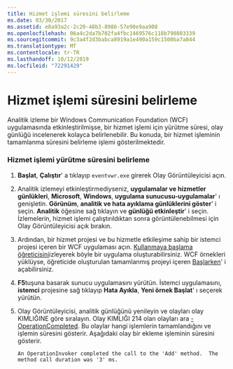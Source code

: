 ```yaml
---
title: Hizmet işlemi süresini belirleme
ms.date: 03/30/2017
ms.assetid: e8a93a2c-2c20-48b3-8986-57e90e9aa908
ms.openlocfilehash: 06a4c2da7b702fa4fbc1469576c118b790803339
ms.sourcegitcommit: 9c3a4f2d3babca8919a1e490a159c1500ba7a844
ms.translationtype: MT
ms.contentlocale: tr-TR
ms.lasthandoff: 10/12/2019
ms.locfileid: "72291429"
---
```

# <a name="determining-service-operation-duration"></a>Hizmet işlemi süresini belirleme
Analitik izleme bir Windows Communication Foundation (WCF) uygulamasında etkinleştirilmişse, bir hizmet işlemi için yürütme süresi, olay günlüğü incelenerek kolayca belirlenebilir.  Bu konuda, bir hizmet işleminin tamamlanma süresini belirleme işlemi gösterilmektedir.  
  
### <a name="determining-service-operation-execution-duration"></a>Hizmet işlemi yürütme süresini belirleme  
  
1. **Başlat**, **Çalıştır**' a tıklayıp `eventvwr.exe` girerek Olay Görüntüleyicisi açın.  
  
2. Analitik izlemeyi etkinleştirmediyseniz, **uygulamalar ve hizmetler günlükleri**, **Microsoft**, **Windows**, **uygulama sunucusu-uygulamalar**' ı genişletin. **Görünüm**, **analitik ve hata ayıklama günlüklerini göster**' i seçin. **Analitik** öğesine sağ tıklayın ve **günlüğü etkinleştir**' i seçin. İzlemelerin, hizmet işlemi çalıştırıldıktan sonra görüntülenebilmesi için Olay Görüntüleyicisi açık bırakın.  
  
3. Ardından, bir hizmet projesi ve bu hizmetle etkileşime sahip bir istemci projesi içeren bir WCF uygulaması açın.  [Kullanmaya başlama öğreticisini](../../getting-started-tutorial.md)izleyerek böyle bir uygulama oluşturabilirsiniz.  WCF örnekleri yüklüyse, öğreticide oluşturulan tamamlanmış projeyi içeren [Başlarken](../../samples/getting-started-sample.md)' i açabilirsiniz.  
  
4. **F5**tuşuna basarak sunucu uygulamasını yürütün. İstemci uygulamasını, **istemci** projesine sağ tıklayıp **Hata Ayıkla**, **Yeni örnek Başlat**' ı seçerek yürütün.  
  
5. Olay Görüntüleyicisi, analitik günlüğünü yenileyin ve olayları olay KIMLIĞINE göre sıralayın.  Olay KIMLIĞI 214 olan olayları ara [-OperationCompleted](214-operationcompleted.md).  Bu olaylar hangi işlemlerin tamamlandığını ve işlemin süresini gösterir.  Aşağıdaki olay bir ekleme işleminin süresini gösterir.  
  
    ```output  
    An OperationInvoker completed the call to the 'Add' method.  The method call duration was '3' ms.  
    ```

